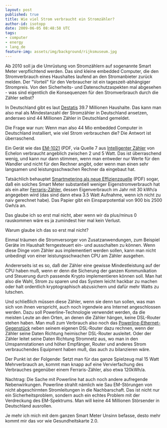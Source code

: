 ```yaml
---
layout: post
published: true
title: Wie viel Strom verbraucht ein Stromzähler?
author-id: isotopp
date: 2009-06-05 08:48:58 UTC
tags:
- computer
- energy
- lang_de
feature-img: assets/img/background/rijksmuseum.jpg
---
```

Ab 2010 soll ja die Umrüstung von Stromzählern auf sogenannte Smart Meter
verpflichtend werden. Das sind kleine embedded Computer, die den
Stromverbrauch eines Haushaltes laufend an den Stromanbieter zurück melden.
Der "Vorteil" für den Verbraucher ist ein tageszeit-abhängiger Strompreis.
Von den Sicherheits- und Datenschutzaspekten mal abgesehen - was sind
eigentlich die Konsequenzen für den Stromverbrauch durch die Zähler selbst?

In Deutschland gibt es laut 
[Destatis](http://www.destatis.de/jetspeed/portal/cms/Sites/destatis/Internet/DE/Navigation/Statistiken/Bevoelkerung/Haushalte/Haushalte.psml)
39.7 Millionen Haushalte. Das kann man also mal als Mindestanzahl der
Stromzähler in Deutschland ansetzen, anderswo sind 44 Millionen Zähler
in Deutschland gemeldet.

Die Frage war nun: Wenn man also 44 Mio embedded Computer in Deutschland
installiert, wie viel Strom verbrauchen die? Die Antwort ist überraschend.

Ein Gerät wie das 
[EM-1021](http://www.echelon.com/metering/datasheets/EM-1021-Single-German.pdf)
(PDF, via Quelle 7 aus
[Intelligenter Zähler](http://de.wikipedia.org/wiki/Intelligenter_Z%C3%A4hler) von Echelon
verbraucht angeblich zwischen 2 und 5 Watt. Das ist überraschend wenig, und
kann nur dann stimmen, wenn man entweder nur Werte für den Wandler und nicht
für den Rechner angibt, oder wenn man einen sehr langsamen und
leistungsschwachen Rechner da eingebaut hat.

Tatsächlich behauptet 
[Smartmetering als neue Effizienzquelle](http://www.wupperinst.org/de/publikationen/entwd/uploads/tx_wibeitrag/bild-des-monats_06-07.pdf)
(PDF) sogar, daß ein solches Smart Meter substantiell weniger
Eigenstromverbrauch hat als ein alter
[Ferraris-Zähler](http://de.wikipedia.org/wiki/Ferraris-Z%C3%A4hler), dessen
Eigenverbrauch im Jahr mit 30 kWh/a angegeben wird (das sind dann etwa 3.5
Watt Aufnahme, wenn ich nicht zu naiv gerechnet habe). Das Papier gibt ein
Einsparpotential von 900 bis 2500 Gwh/a an.

Das glaube ich so erst mal nicht, aber wenn wir da plus/minus 0 rauskommen
wäre es ja zumindest hier mal kein Verlust.

Warum glaube ich das so erst mal nicht?

Einmal träumen die Stromversorger von Zusatzanwendungen, zum Beispiel Geräte
im Haushalt ferngesteuert ein- und ausschalten zu können. Wenn diese Dinge
vom Zähler aus implementiert werden sollen, kann man nicht unbedingt von
einer leistungsschwachen CPU am Zähler ausgehen.

Andererseits ist es so, daß der Zähler eine gewisse Mindestleistung auf der
CPU haben muß, wenn er denn die Sicherung der ganzen Kommunikation und
Steuerung durch passende Krypto implementieren können soll. Man hat also die
Wahl, Strom zu sparen und das System leicht hackbar zu machen oder halt
ordentlich kryptographisch abzusichern und dafür mehr Watts zu lutschen.

Und schließlich müssen diese Zähler, wenn sie denn tun sollen, was man sich
von ihnen verspricht, auch noch irgendwie ans Internet angeschlossen werden.
Dazu soll Powerline-Technologie verwendet werden, da die meisten Leute an
den Orten, an denen die Zähler hängen, keine DSL-Router stehen haben. Man
muß zum Verbrauch also noch das
[Powerline-Ethernet-Gegenstück](http://digitalewelt.freenet.de/computerzubehoer/wlannetzwerk/powerlineadapter-dlink-dhp302-im-test_513732_275464.html)
neben seinem eigenen DSL-Router dazu rechnen, wenn der Zähler seine Daten
Richtung heimischer DSL-Router ausleitet. Oder der Zähler leitet seine Daten
Richtung Stromnetz aus, wo man in den Umspannstationen und höher Empfänger,
Router und anderes Strom verbrauchendes Equipment haben muß, das auch zu
bilanzieren wäre.

Der Punkt ist der Folgende: Setzt man für das ganze Spielzeug mal 15 Watt
Mehrverbrauch an, kommt man knapp auf eine Vervierfachung des Verbrauches
gegenüber einem Ferraris-Zähler, also etwa 120kWh/a.

Nachtrag: Die Sache mit Powerline hat auch noch andere aufregende
Nebenwirkungen. Powerline strahlt nämlich wie Sau EM-Störungen von nicht
abgeschirmten Stromleitungen in die Nachbarschaft. Das ist nicht nur ein
Sicherheitsproblem, sondern auch ein echtes Problem mit der Verdreckung des
EM-Spektrums. Man will keine 44 Millionen Störsender in Deutschland
ausrollen.

Je mehr ich mich mit dem ganzen Smart Meter Unsinn befasse, desto mehr kommt
mir das vor wie Gesundheitskarte 2.0.
